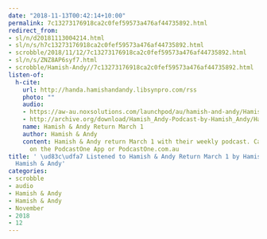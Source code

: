 ```yaml
---
date: "2018-11-13T00:42:14+10:00"
permalink: 7c13273176918ca2c0fef59573a476af44735892.html
redirect_from:
- sl/n/d20181113004214.html
- sl/n/s/h7c13273176918ca2c0fef59573a476af44735892.html
- scrobble/2018/11/12/7c13273176918ca2c0fef59573a476af44735892.html
- sl/n/s/ZNZ8AP6syf7.html
- scrobble/Hamish-Andy//7c13273176918ca2c0fef59573a476af44735892.html
listen-of:
  h-cite:
    url: http://handa.hamishandandy.libsynpro.com/rss
    photo: ""
    audio:
    - https://aw-au.noxsolutions.com/launchpod/au/hamish-and-andy/HamishAndy-Primer-StartsMarch1_100500567.mp3?awCollectionId=8055&awEpisodeId=100500567
    - http://archive.org/download/Hamish_Andy-Podcast-by-Hamish_Andy/HamishAndy-Primer-StartsMarch1_100500567.mp3
    name: Hamish & Andy Return March 1
    author: Hamish & Andy
    content: Hamish & Andy return March 1 with their weekly podcast. Catch it first
      on the PodcastOne App or PodcastOne.com.au
title: ' \ud83c\udfa7 Listened to Hamish & Andy Return March 1 by Hamish & Andy From
  Hamish & Andy'
categories:
- scrobble
- audio
- Hamish & Andy
- Hamish & Andy
- November
- 2018
- 12
---
```

